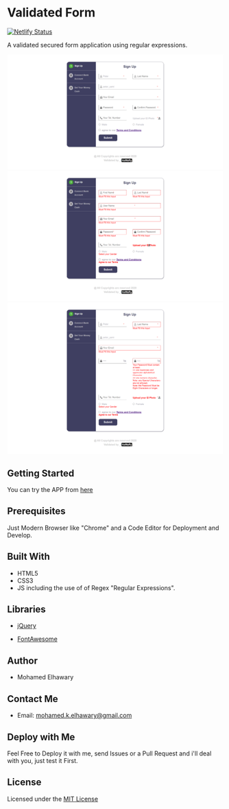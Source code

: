 # Validated Form

[![Netlify Status](https://api.netlify.com/api/v1/badges/1f15ed2a-d969-41c1-a172-4c2dddb197ba/deploy-status)](https://app.netlify.com/sites/validatedform/deploys)  

A validated secured form application using regular expressions.

  
![Screenshot](preview_1.png)  
![Screenshot](preview_2.png)  
![Screenshot](preview_3.png)  


## Getting Started

You can try the APP from [here](https://mohamed-elhawary.github.io/validated-form/)

## Prerequisites

Just Modern Browser like "Chrome" and a Code Editor for Deployment and Develop.

## Built With

* HTML5
* CSS3
* JS including the use of of Regex "Regular Expressions".  

## Libraries  

* [jQuery](https://jquery.com/)  

* [FontAwesome](https://fontawesome.com/)


## Author

* Mohamed Elhawary  

## Contact Me  

* Email: mohamed.k.elhawary@gmail.com

## Deploy with Me

Feel Free to Deploy it with me, send Issues or a Pull Request and i'll deal with you, just test it First.

## License

Licensed under the [MIT License](LICENSE)


